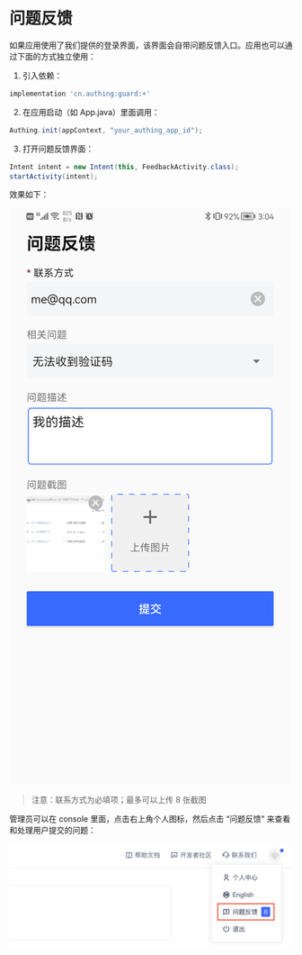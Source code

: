 # 问题反馈

如果应用使用了我们提供的登录界面，该界面会自带问题反馈入口。应用也可以通过下面的方式独立使用：

1. 引入依赖：

```groovy
implementation 'cn.authing:guard:+'
```

2. 在应用启动（如 App.java）里面调用：

```java
Authing.init(appContext, "your_authing_app_id");
```

3. 打开问题反馈界面：

```java
Intent intent = new Intent(this, FeedbackActivity.class);
startActivity(intent);
```

效果如下：

![](./images/feedback.png)

> 注意：联系方式为必填项；最多可以上传 8 张截图

管理员可以在 console 里面，点击右上角个人图标，然后点击 “问题反馈” 来查看和处理用户提交的问题：

![](./images/handle_feedback.png)